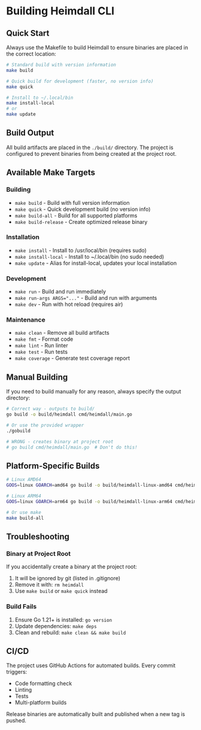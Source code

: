 # Building Heimdall CLI

## Quick Start

Always use the Makefile to build Heimdall to ensure binaries are placed in the correct location:

```bash
# Standard build with version information
make build

# Quick build for development (faster, no version info)
make quick

# Install to ~/.local/bin
make install-local
# or
make update
```

## Build Output

All build artifacts are placed in the `./build/` directory. The project is configured to prevent binaries from being created at the project root.

## Available Make Targets

### Building
- `make build` - Build with full version information
- `make quick` - Quick development build (no version info)
- `make build-all` - Build for all supported platforms
- `make build-release` - Create optimized release binary

### Installation
- `make install` - Install to /usr/local/bin (requires sudo)
- `make install-local` - Install to ~/.local/bin (no sudo needed)
- `make update` - Alias for install-local, updates your local installation

### Development
- `make run` - Build and run immediately
- `make run-args ARGS="..."` - Build and run with arguments
- `make dev` - Run with hot reload (requires air)

### Maintenance
- `make clean` - Remove all build artifacts
- `make fmt` - Format code
- `make lint` - Run linter
- `make test` - Run tests
- `make coverage` - Generate test coverage report

## Manual Building

If you need to build manually for any reason, always specify the output directory:

```bash
# Correct way - outputs to build/
go build -o build/heimdall cmd/heimdall/main.go

# Or use the provided wrapper
./gobuild

# WRONG - creates binary at project root
# go build cmd/heimdall/main.go  # Don't do this!
```

## Platform-Specific Builds

```bash
# Linux AMD64
GOOS=linux GOARCH=amd64 go build -o build/heimdall-linux-amd64 cmd/heimdall/main.go

# Linux ARM64
GOOS=linux GOARCH=arm64 go build -o build/heimdall-linux-arm64 cmd/heimdall/main.go

# Or use make
make build-all
```

## Troubleshooting

### Binary at Project Root

If you accidentally create a binary at the project root:
1. It will be ignored by git (listed in .gitignore)
2. Remove it with: `rm heimdall`
3. Use `make build` or `make quick` instead

### Build Fails

1. Ensure Go 1.21+ is installed: `go version`
2. Update dependencies: `make deps`
3. Clean and rebuild: `make clean && make build`

## CI/CD

The project uses GitHub Actions for automated builds. Every commit triggers:
- Code formatting check
- Linting
- Tests
- Multi-platform builds

Release binaries are automatically built and published when a new tag is pushed.